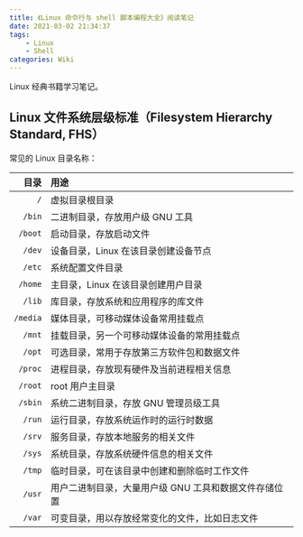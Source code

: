 ```yaml
---
title: 《Linux 命令行与 shell 脚本编程大全》阅读笔记
date: 2021-03-02 21:34:37
tags:
    - Linux
    - Shell
categories: Wiki
---
```


Linux 经典书籍学习笔记。

<!-- more -->

## Linux 文件系统层级标准（Filesystem Hierarchy Standard, FHS）

常见的 Linux 目录名称：

| 目录     | 用途                                                  |
| --:      | :--                                                   |
| `/`      | 虚拟目录根目录                                        |
| `/bin`   | 二进制目录，存放用户级 GNU 工具                       |
| `/boot`  | 启动目录，存放启动文件                                |
| `/dev`   | 设备目录，Linux 在该目录创建设备节点                  |
| `/etc`   | 系统配置文件目录                                      |
| `/home`  | 主目录，Linux 在该目录创建用户目录                    |
| `/lib`   | 库目录，存放系统和应用程序的库文件                    |
| `/media` | 媒体目录，可移动媒体设备常用挂载点                    |
| `/mnt`   | 挂载目录，另一个可移动媒体设备的常用挂载点            |
| `/opt`   | 可选目录，常用于存放第三方软件包和数据文件            |
| `/proc`  | 进程目录，存放现有硬件及当前进程相关信息              |
| `/root`  | root 用户主目录                                       |
| `/sbin`  | 系统二进制目录，存放 GNU 管理员级工具                 |
| `/run`   | 运行目录，存放系统运作时的运行时数据                  |
| `/srv`   | 服务目录，存放本地服务的相关文件                      |
| `/sys`   | 系统目录，存放系统硬件信息的相关文件                  |
| `/tmp`   | 临时目录，可在该目录中创建和删除临时工作文件          |
| `/usr`   | 用户二进制目录，大量用户级 GNU 工具和数据文件存储位置 |
| `/var`   | 可变目录，用以存放经常变化的文件，比如日志文件        |

